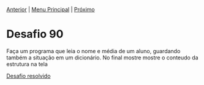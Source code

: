 [Anterior](Desafio089.md) | [Menu Principal](/README.md/) | [Próximo](Desafio091.md)  

# Desafio 90  
  
Faça um programa que leia o nome e média de um aluno, guardando também a situação em um dicionário. No final mostre mostre o conteudo da estrutura na tela

[Desafio resolvido](/Desafios/desafio090.py/)